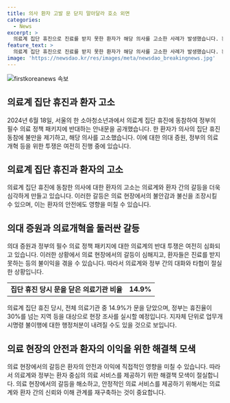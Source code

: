 ```yaml
---
title: 의사 환자 고발 문 닫지 말아달라 호소 외면
categories:
  - News
excerpt: >
  의료계 집단 휴진으로 진료를 받지 못한 환자가 해당 의사를 고소한 사례가 발생했습니다. 환자는 의사들의 파업으로 진료를 받지 못해 강한 분노를 느끼고 있다고 주장했습니다. 이에 대한 의료계와 정부의 대응이 주목받고 있는 가운데, 집단 휴진에 대한 의료기관의 휴진율이 14.9%에 달했으며, 정부는 이에 대한 조사 및 행정처분을 검토 중이라고 합니다.
feature_text: >
  의료계 집단 휴진으로 진료를 받지 못한 환자가 해당 의사를 고소한 사례가 발생했습니다. 환자는 의사들의 파업으로 진료를 받지 못해 강한 분노를 느끼고 있다고 주장했습니다. 이에 대한 의료계와 정부의 대응이 주목받고 있는 가운데, 집단 휴진에 대한 의료기관의 휴진율이 14.9%에 달했으며, 정부는 이에 대한 조사 및 행정처분을 검토 중이라고 합니다.
image: 'https://newsdao.kr/res/images/meta/newsdao_breakingnews.jpg'
---
```


<p><img src="https://newsdao.kr/res/images/meta/newsdao_breakingnews.jpg" alt="firstkoreanews 속보" /></p>

<h2 data-ke-size="size26">의료계 집단 휴진과 환자 고소</h2>

<p data-ke-size="size16">2024년 6월 18일, 서울의 한 소아청소년과에서 의료계 집단 휴진에 동참하여 정부의 필수 의료 정책 패키지에 반대하는 안내문을 공개했습니다. 한 환자가 의사의 집단 휴진 동참에 불만을 제기하고, 해당 의사를 고소했습니다. 이에 대한 의대 증원, 정부의 의료 개혁 등을 위한 투쟁은 여전히 진행 중에 있습니다.</p>

<h2 data-ke-size="size24">의료계 집단 휴진과 환자의 고소</h2>

<p data-ke-size="size16">의료계 집단 휴진에 동참한 의사에 대한 환자의 고소는 의료계와 환자 간의 갈등을 더욱 심각하게 만들고 있습니다. 이러한 갈등은 의료 현장에서의 불안감과 불신을 조장시킬 수 있으며, 이는 환자의 안전에도 영향을 미칠 수 있습니다.</p>

<h2 data-ke-size="size24">의대 증원과 의료개혁을 둘러싼 갈등</h2>

<p data-ke-size="size16">의대 증원과 정부의 필수 의료 정책 패키지에 대한 의료계의 반대 투쟁은 여전히 심화되고 있습니다. 이러한 상황에서 의료 현장에서의 갈등이 심해지고, 환자들은 진료를 받지 못하는 등의 불이익을 겪을 수 있습니다. 따라서 의료계와 정부 간의 대화와 타협이 절실한 상황입니다.</p>

<table>
    <tbody>
        <tr>
            <td style="text-align: center; height: 17px;"><b>집단 휴진 당시 문을 닫은 의료기관 비율</b></td>
            <td style="text-align: center; height: 17px;"><b>14.9%</b></td>
        </tr>
    </tbody>
</table>

<p data-ke-size="size16">의료계 집단 휴진 당시, 전체 의료기관 중 14.9%가 문을 닫았으며, 정부는 휴진율이 30%를 넘는 지역 등을 대상으로 현장 조사를 실시할 예정입니다. 지자체 단위로 업무개시명령 불이행에 대한 행정처분이 내려질 수도 있을 것으로 보입니다.</p>

<h2 data-ke-size="size24">의료 현장의 안전과 환자의 이익을 위한 해결책 모색</h2>

<p data-ke-size="size16">의료 현장에서의 갈등은 환자의 안전과 이익에 직접적인 영향을 미칠 수 있습니다. 따라서 의료계와 정부는 환자 중심의 의료 서비스를 제공하기 위한 해결책 모색이 절실합니다. 의료 현장에서의 갈등을 해소하고, 안정적인 의료 서비스를 제공하기 위해서는 의료계와 환자 간의 신뢰와 이해 관계를 재구축하는 것이 중요합니다.</p>

